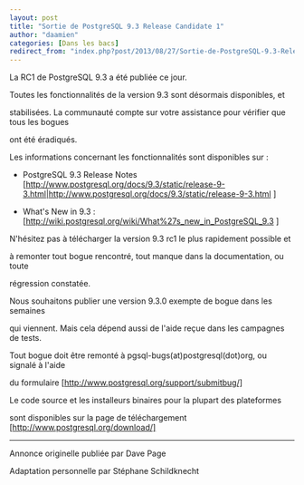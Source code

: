 ```yaml
---
layout: post
title: "Sortie de PostgreSQL 9.3 Release Candidate 1"
author: "daamien"
categories: [Dans les bacs]
redirect_from: "index.php?post/2013/08/27/Sortie-de-PostgreSQL-9.3-Release-Candidate-1"
---
```





<!--more-->


La RC1 de PostgreSQL 9.3 a été publiée ce jour.



Toutes les fonctionnalités de la version 9.3 sont désormais disponibles, et

stabilisées. La communauté compte sur votre assistance pour vérifier que tous les bogues

ont été éradiqués.



Les informations concernant les fonctionnalités sont disponibles sur :



* PostgreSQL 9.3 Release Notes  [http://www.postgresql.org/docs/9.3/static/release-9-3.html|http://www.postgresql.org/docs/9.3/static/release-9-3.html ] 

* What's New in 9.3 : [http://wiki.postgresql.org/wiki/What%27s_new_in_PostgreSQL_9.3 ]



N'hésitez pas à télécharger la version 9.3 rc1 le plus rapidement possible et

à remonter tout bogue rencontré, tout manque dans la documentation, ou toute

régression constatée.



Nous souhaitons publier une version 9.3.0 exempte de bogue dans les semaines

qui viennent. Mais cela dépend aussi de l'aide reçue dans les campagnes de tests.



Tout bogue doit être remonté à pgsql-bugs(at)postgresql(dot)org, ou signalé à l'aide

du formulaire [http://www.postgresql.org/support/submitbug/]



Le code source et les installeurs binaires pour la plupart des plateformes

sont disponibles sur la page de téléchargement [http://www.postgresql.org/download/]



-----



Annonce originelle publiée par Dave Page



Adaptation personnelle par Stéphane Schildknecht